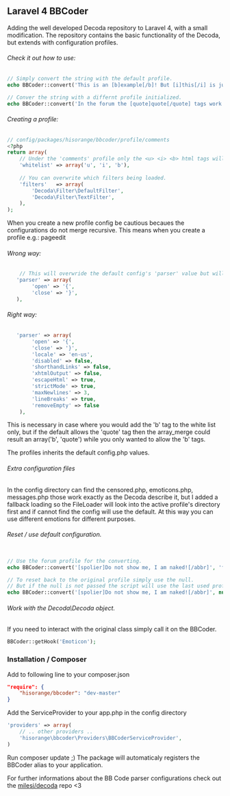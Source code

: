 ## Laravel 4 BBCoder

Adding the well developed Decoda repository to Laravel 4, with a small modification.
The repository contains the basic functionality of the Decoda, but extends with configuration profiles.

###### Check it out how to use:


```php
// Simply convert the string with the default profile.
echo BBCoder::convert('This is an [b]example[/b]! But [i]this[/i] is just the beggining...');

// Conver the string with a differnt profile initialized.
echo BBCoder::convert('In the forum the [quote]quote[/quote] tags work but the [u]tables[/u] are removed.', 'forum');
```

###### Creating a profile:
```php
// config/packages/hisorange/bbcoder/profile/comments
<?php
return array(
    // Under the 'comments' profile only the <u> <i> <b> html tags will be allowed.
    'whitelist' => array('u', 'i', 'b'),
    
    // You can overwrite which filters being loaded.
    'filters'	=> array(
		'Decoda\Filter\DefaultFilter',
		'Decoda\Filter\TextFilter',
    ),
);
```

When you create a new profile config be cautious becaues the configurations do not merge recursive.
This means when you create a profile e.g.: pageedit

###### Wrong way:
```php
    // This will overwride the default config's 'parser' value but will remove the other keys.
   'parser' => array(
        'open' => '{',
	    'close' => '}',
   ),
```

###### Right way:
```php
   'parser'	=> array(
		'open' => '{',
		'close' => '}',
		'locale' => 'en-us',
		'disabled' => false,
		'shorthandLinks' => false,
		'xhtmlOutput' => false,
		'escapeHtml' => true,
		'strictMode' => true,
		'maxNewlines' => 3,
		'lineBreaks' => true,
	    'removeEmpty' => false
    ),
```

This is necessary in case where you would add the 'b' tag to the white list only, but if the default allows the 'quote' tag then the array_merge could result an array('b', 'quote') while you only wanted to allow the 'b' tags.

The profiles inherits the default config.php values.

###### Extra configuration files
In the config directory can find the censored.php, emoticons.php, messages.php those work exactly as the Decoda describe it, but I added a fallback loading so the FileLoader will look into the active profile's directory first and if cannot find the config will use the default. At this way you can use different emotions for different purposes.

###### Reset / use default configuration.
```php

// Use the forum profile for the converting.
echo BBCoder::convert('[spolier]Do not show me, I am naked![/abbr]', 'forum');

// To reset back to the original profile simply use the null.
// But if the null is not passed the script will use the last used profiled 'forum' in this case.
echo BBCoder::convert('[spolier]Do not show me, I am naked![/abbr]', null);
```

###### Work with the Decoda\Decoda object.
If you need to interact with the original class simply call it on the BBCoder.

```php
BBCoder::getHook('Emoticon');
```

### Installation / Composer

Add to following line to your composer.json

```json
"require": {
    "hisorange/bbcoder": "dev-master"
}
```

Add the ServiceProvider to your app.php in the config directory 

```php
'providers' => array(
    // .. other providers ..
    'hisorange\bbcoder\Providers\BBCoderServiceProvider',
)
```

Run composer update ;) The package will automaticaly registers the BBCoder alias to your application.

For further informations about the BB Code parser configurations check out the [milesj/decoda](https://github.com/milesj/decoda) repo <3
